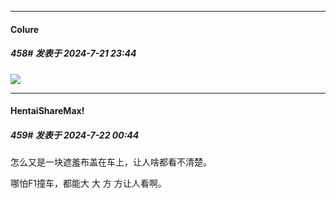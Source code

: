 ﻿
*****

####  Colure  
##### 458#       发表于 2024-7-21 23:44

<img src="https://p.sda1.dev/18/722cff670234cc70a9a918d59c66fb42/CMP_20240721234414763.png" referrerpolicy="no-referrer">


*****

####  HentaiShareMax!  
##### 459#       发表于 2024-7-22 00:44

怎么又是一块遮羞布盖在车上，让人啥都看不清楚。

哪怕F1撞车，都能大 大 方 方让人看啊。

